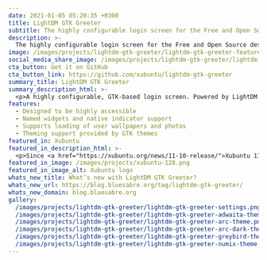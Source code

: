 ```yaml
---
date: 2021-01-05 05:20:35 +0300
title: LightDM GTK Greeter
subtitle: The highly configurable login screen for the Free and Open Source desktop.
description: >-
  The highly configurable login screen for the Free and Open Source desktop.
image: /images/projects/lightdm-gtk-greeter/lightdm-gtk-greeter-featured.png
social_media_share_image: /images/projects/lightdm-gtk-greeter/lightdm-gtk-greeter-shared.png
cta_button: Get it on GitHub
cta_button_link: https://github.com/xubuntu/lightdm-gtk-greeter
summary_title: LightDM GTK Greeter
summary_description_html: >-
  <p>A highly configurable, GTK-based login screen. Powered by LightDM and configurable with the <a href="https://github.com/xubuntu/lightdm-gtk-greeter-settings">companion app</a>.</p>
features:
  - Designed to be highly accessible
  - Named widgets and native indicator support
  - Supports loading of user wallpapers and photos
  - Theming support provided by GTK themes
featured_in: Xubuntu
featured_in_description_html: >-
  <p>Since <a href="https://xubuntu.org/news/11-10-release/">Xubuntu 11.10</a> “Oneiric Ocelot”</p>
featured_in_image: /images/projects/xubuntu-128.png
featured_in_image_alt: Xubuntu logo
whats_new_title: What’s new with LightDM GTK Greeter?
whats_new_url: https://blog.bluesabre.org/tag/lightdm-gtk-greeter/
whats_new_domain: blog.bluesabre.org
gallery:
  /images/projects/lightdm-gtk-greeter/lightdm-gtk-greeter-settings.png: "LightDM GTK Greeter settings dialog"
  /images/projects/lightdm-gtk-greeter/lightdm-gtk-greeter-adwaita-theme.png: "LightDM GTK Greeter with the Adwaita theme"
  /images/projects/lightdm-gtk-greeter/lightdm-gtk-greeter-arc-theme.png: "LightDM GTK Greeter with the Arc theme"
  /images/projects/lightdm-gtk-greeter/lightdm-gtk-greeter-arc-dark-theme.png: "LightDM GTK Greeter with the Arc Dark theme"
  /images/projects/lightdm-gtk-greeter/lightdm-gtk-greeter-greybird-theme.png: "LightDM GTK Greeter with the Greybird theme"
  /images/projects/lightdm-gtk-greeter/lightdm-gtk-greeter-numix-theme.png: "LightDM GTK Greeter with the Numix theme"
---
```

